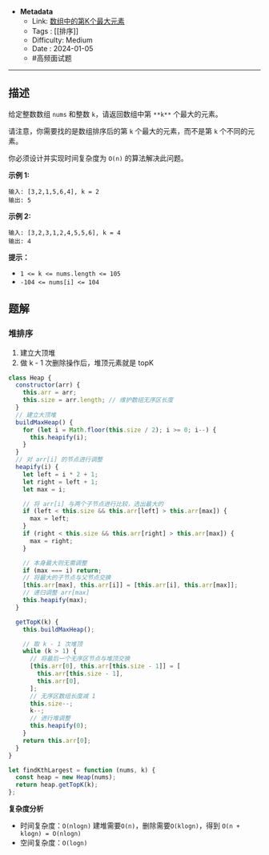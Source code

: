 - **Metadata**
	- Link: [数组中的第K个最大元素](https://leetcode.cn/problems/kth-largest-element-in-an-array/description/ "https://leetcode.cn/problems/kth-largest-element-in-an-array/description/")
	- Tags : [[排序]]
	- Difficulty: Medium
	- Date : 2024-01-05
	- #高频面试题 
---

## 描述

给定整数数组 `nums` 和整数 `k`，请返回数组中第 `**k**` 个最大的元素。

请注意，你需要找的是数组排序后的第 `k` 个最大的元素，而不是第 `k` 个不同的元素。

你必须设计并实现时间复杂度为 `O(n)` 的算法解决此问题。

**示例 1:**

```
输入: [3,2,1,5,6,4], k = 2
输出: 5
```

**示例 2:**

```
输入: [3,2,3,1,2,4,5,5,6], k = 4
输出: 4
```

**提示：**

- `1 <= k <= nums.length <= 105`
- `-104 <= nums[i] <= 104`

## 题解

### 堆排序

1. 建立大顶堆
2. 做 k - 1 次删除操作后，堆顶元素就是 topK

```js
class Heap {
  constructor(arr) {
    this.arr = arr;
    this.size = arr.length; // 维护数组无序区长度
  }
  // 建立大顶堆
  buildMaxHeap() {
    for (let i = Math.floor(this.size / 2); i >= 0; i--) {
      this.heapify(i);
    }
  }
  // 对 arr[i] 的节点进行调整
  heapify(i) {
    let left = i * 2 + 1;
    let right = left + 1;
    let max = i;

    // 将 arr[i] 与两个子节点进行比较，选出最大的
    if (left < this.size && this.arr[left] > this.arr[max]) {
      max = left;
    }
    if (right < this.size && this.arr[right] > this.arr[max]) {
      max = right;
    }

    // 本身最大则无需调整
    if (max === i) return;
    // 将最大的子节点与父节点交换
    [this.arr[max], this.arr[i]] = [this.arr[i], this.arr[max]];
    // 递归调整 arr[max]
    this.heapify(max);
  }

  getTopK(k) {
    this.buildMaxHeap();

    // 取 k - 1 次堆顶
    while (k > 1) {
      // 将最后一个无序区节点与堆顶交换
      [this.arr[0], this.arr[this.size - 1]] = [
        this.arr[this.size - 1],
        this.arr[0],
      ];
      // 无序区数组长度减 1
      this.size--;
      k--;
      // 进行堆调整
      this.heapify(0);
    }
    return this.arr[0];
  }
}

let findKthLargest = function (nums, k) {
  const heap = new Heap(nums);
  return heap.getTopK(k);
};
```

**复杂度分析**

- 时间复杂度：`O(nlogn)` 建堆需要`O(n)`，删除需要`O(klogn)`，得到 `O(n + klogn) = O(nlogn)`
- 空间复杂度：`O(logn)
`
